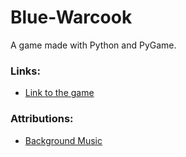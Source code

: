 # Blue-Warcook
A game made with Python and PyGame.

### Links:
 - [Link to the game](https://dragonwf.itch.io/blue-warcook)
 
### Attributions:
- [Background Music](https://soundcloud.com/juhanijunkala/sets/retro-game-music-pack-loop)

